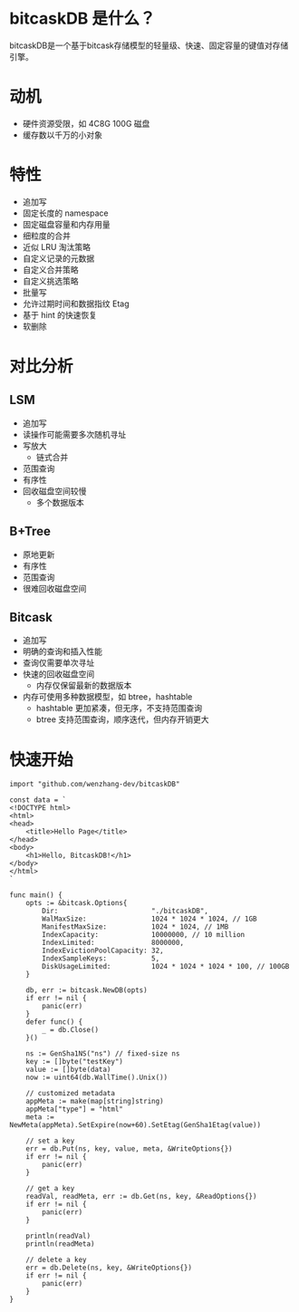 # bitcaskDB 是什么？

bitcaskDB是一个基于bitcask存储模型的轻量级、快速、固定容量的键值对存储引擎。


# 动机

- 硬件资源受限，如 4C8G 100G 磁盘
- 缓存数以千万的小对象


# 特性

- 追加写
- 固定长度的 namespace
- 固定磁盘容量和内存用量
- 细粒度的合并
- 近似 LRU 淘汰策略
- 自定义记录的元数据
- 自定义合并策略
- 自定义挑选策略
- 批量写
- 允许过期时间和数据指纹 Etag
- 基于 hint 的快速恢复
- 软删除

# 对比分析

## LSM
- 追加写
- 读操作可能需要多次随机寻址
- 写放大
  - 链式合并
- 范围查询
- 有序性
- 回收磁盘空间较慢
  - 多个数据版本


## B+Tree
- 原地更新
- 有序性
- 范围查询
- 很难回收磁盘空间


## Bitcask
- 追加写
- 明确的查询和插入性能
- 查询仅需要单次寻址
- 快速的回收磁盘空间
  - 内存仅保留最新的数据版本
- 内存可使用多种数据模型，如 btree，hashtable
  - hashtable 更加紧凑，但无序，不支持范围查询
  - btree 支持范围查询，顺序迭代，但内存开销更大


# 快速开始


```golang
import "github.com/wenzhang-dev/bitcaskDB"

const data = `
<!DOCTYPE html>
<html>
<head>
    <title>Hello Page</title>
</head>
<body>
    <h1>Hello, BitcaskDB!</h1>
</body>
</html>
`

func main() {
    opts := &bitcask.Options{
        Dir:                       "./bitcaskDB",
        WalMaxSize:                1024 * 1024 * 1024, // 1GB
        ManifestMaxSize:           1024 * 1024, // 1MB
        IndexCapacity:             10000000, // 10 million
        IndexLimited:              8000000,
        IndexEvictionPoolCapacity: 32,
        IndexSampleKeys:           5,
        DiskUsageLimited:          1024 * 1024 * 1024 * 100, // 100GB
    }

    db, err := bitcask.NewDB(opts)
    if err != nil {
        panic(err)
    }
    defer func() {
        _ = db.Close()
    }()

    ns := GenSha1NS("ns") // fixed-size ns
    key := []byte("testKey")
    value := []byte(data)
    now := uint64(db.WallTime().Unix())

    // customized metadata
    appMeta := make(map[string]string)
    appMeta["type"] = "html"
    meta := NewMeta(appMeta).SetExpire(now+60).SetEtag(GenSha1Etag(value))

    // set a key
    err = db.Put(ns, key, value, meta, &WriteOptions{})
    if err != nil {
        panic(err)
    }

    // get a key
    readVal, readMeta, err := db.Get(ns, key, &ReadOptions{})
    if err != nil {
        panic(err)
    }

    println(readVal)
    println(readMeta)

    // delete a key
    err = db.Delete(ns, key, &WriteOptions{})
    if err != nil {
        panic(err)
    }
}
```
